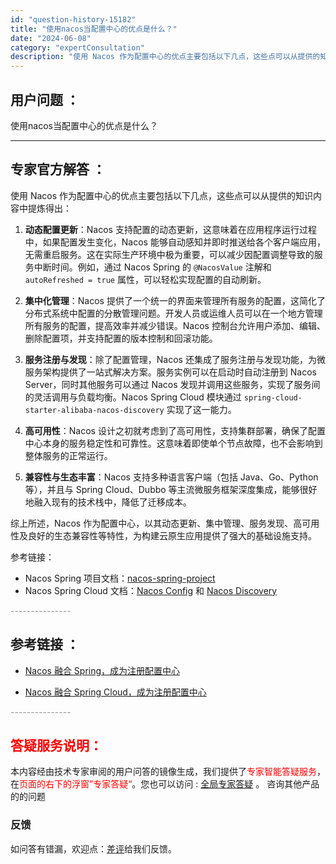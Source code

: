```yaml
---
id: "question-history-15182"
title: "使用nacos当配置中心的优点是什么？"
date: "2024-06-08"
category: "expertConsultation"
description: "使用 Nacos 作为配置中心的优点主要包括以下几点，这些点可以从提供的知识内容中提炼得出：1. **动态配置更新**：Nacos 支持配置的动态更新，这意味着在应用程序运行过程中，如果配置发生变化，Nacos 能够自动感知并即时推送给各个客户端应用，无需重启服务。这在实际生产环境中极为重要，可以减"
---
```


## 用户问题 ： 
 使用nacos当配置中心的优点是什么？  

---------------
## 专家官方解答 ：

使用 Nacos 作为配置中心的优点主要包括以下几点，这些点可以从提供的知识内容中提炼得出：

1. **动态配置更新**：Nacos 支持配置的动态更新，这意味着在应用程序运行过程中，如果配置发生变化，Nacos 能够自动感知并即时推送给各个客户端应用，无需重启服务。这在实际生产环境中极为重要，可以减少因配置调整导致的服务中断时间。例如，通过 Nacos Spring 的 `@NacosValue` 注解和 `autoRefreshed = true` 属性，可以轻松实现配置的自动刷新。

2. **集中化管理**：Nacos 提供了一个统一的界面来管理所有服务的配置，这简化了分布式系统中配置的分散管理问题。开发人员或运维人员可以在一个地方管理所有服务的配置，提高效率并减少错误。Nacos 控制台允许用户添加、编辑、删除配置项，并支持配置的版本控制和回滚功能。

3. **服务注册与发现**：除了配置管理，Nacos 还集成了服务注册与发现功能，为微服务架构提供了一站式解决方案。服务实例可以在启动时自动注册到 Nacos Server，同时其他服务可以通过 Nacos 发现并调用这些服务，实现了服务间的灵活调用与负载均衡。Nacos Spring Cloud 模块通过 `spring-cloud-starter-alibaba-nacos-discovery` 实现了这一能力。

4. **高可用性**：Nacos 设计之初就考虑到了高可用性，支持集群部署，确保了配置中心本身的服务稳定性和可靠性。这意味着即使单个节点故障，也不会影响到整体服务的正常运行。

5. **兼容性与生态丰富**：Nacos 支持多种语言客户端（包括 Java、Go、Python 等），并且与 Spring Cloud、Dubbo 等主流微服务框架深度集成，能够很好地融入现有的技术栈中，降低了迁移成本。

综上所述，Nacos 作为配置中心，以其动态更新、集中管理、服务发现、高可用性及良好的生态兼容性等特性，为构建云原生应用提供了强大的基础设施支持。

参考链接：
- Nacos Spring 项目文档：[nacos-spring-project](https://github.com/nacos-group/nacos-spring-project/wiki/Nacos-Spring-Project-0.3.1-%E6%96%B0%E5%8A%9F%E8%83%BD%E4%BD%BF%E7%94%A8%E6%89%8B%E5%86%8C)
- Nacos Spring Cloud 文档：[Nacos Config](https://github.com/spring-cloud-incubator/spring-cloud-alibaba/wiki/Nacos-config) 和 [Nacos Discovery](https://github.com/spring-cloud-incubator/spring-cloud-alibaba/wiki/Nacos-discovery)


<font color="#949494">---------------</font> 


## 参考链接 ：

* [Nacos 融合 Spring，成为注册配置中心](https://nacos.io/docs/latest/ecology/use-nacos-with-spring)
 
 * [Nacos 融合 Spring Cloud，成为注册配置中心](https://nacos.io/docs/latest/ecology/use-nacos-with-spring-cloud)


 <font color="#949494">---------------</font> 
 


## <font color="#FF0000">答疑服务说明：</font> 

本内容经由技术专家审阅的用户问答的镜像生成，我们提供了<font color="#FF0000">专家智能答疑服务</font>，在<font color="#FF0000">页面的右下的浮窗”专家答疑“</font>。您也可以访问 : [全局专家答疑](https://answer.opensource.alibaba.com/docs/intro) 。 咨询其他产品的的问题

### 反馈
如问答有错漏，欢迎点：[差评](https://ai.nacos.io/user/feedbackByEnhancerGradePOJOID?enhancerGradePOJOId=15202)给我们反馈。
